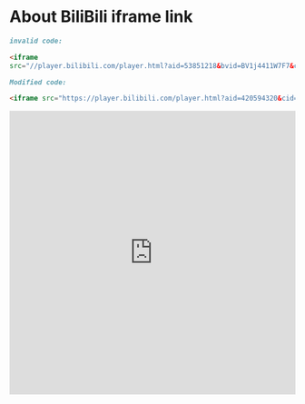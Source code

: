 # About BiliBili iframe link
```md
invalid code:

<iframe 
src="//player.bilibili.com/player.html?aid=53851218&bvid=BV1j4411W7F7&cid=94198756&page=1" scrolling="no" border="0" frameborder="no" framespacing="0" allowfullscreen="true"> </iframe>
```

```md
Modified code:

<iframe src="https://player.bilibili.com/player.html?aid=420594320&cid=411557856&page=1" scrolling="no" border="0" frameborder="no" framespacing="0" allowfullscreen="true"> </iframe>
```

<head>
  <style> iframe { border: none } </style>
</head>
<body>
  <iframe src="https://developer.mozilla.org/en-US/docs/Glossary"
          width="100%" height="500" allowfullscreen sandbox border: none>
    <p>
      <a href="/en-US/docs/Glossary">
         Fallback link for browsers that don't support iframes
      </a>
    </p>
  </iframe>
</body>
